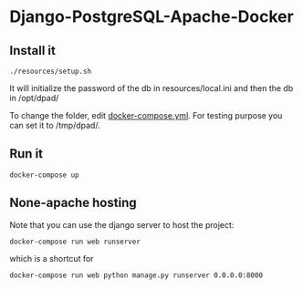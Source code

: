 # Django-PostgreSQL-Apache-Docker

## Install it

```
./resources/setup.sh
```

It will initialize the password of the db in resources/local.ini and then the db in /opt/dpad/

To change the folder, edit [docker-compose.yml](https://github.com/bryan-brancotte/Django-PostgreSQL-Apache-Docker/blob/6f39dacd6f32ddb0024679f3a2c880639cc4731e/docker-compose.yml#L9). For testing purpose you can set it to /tmp/dpad/.

## Run it

```
docker-compose up
```

## None-apache hosting

Note that you can use the django server to host the project:
```
docker-compose run web runserver
```
which is a shortcut for
```
docker-compose run web python manage.py runserver 0.0.0.0:8000
```

